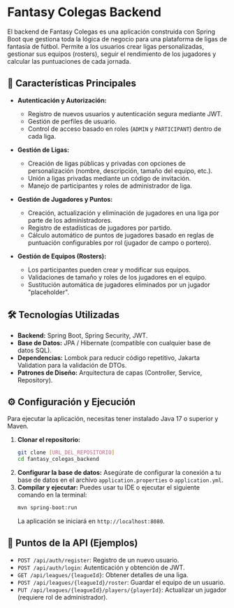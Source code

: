 # Fantasy Colegas Backend

El backend de Fantasy Colegas es una aplicación construida con Spring Boot que gestiona toda la lógica de negocio para una plataforma de ligas de fantasía de fútbol. Permite a los usuarios crear ligas personalizadas, gestionar sus equipos (rosters), seguir el rendimiento de los jugadores y calcular las puntuaciones de cada jornada.

## 🚀 Características Principales

* **Autenticación y Autorización:**
    * Registro de nuevos usuarios y autenticación segura mediante JWT.
    * Gestión de perfiles de usuario.
    * Control de acceso basado en roles (`ADMIN` y `PARTICIPANT`) dentro de cada liga.

* **Gestión de Ligas:**
    * Creación de ligas públicas y privadas con opciones de personalización (nombre, descripción, tamaño del equipo, etc.).
    * Unión a ligas privadas mediante un código de invitación.
    * Manejo de participantes y roles de administrador de liga.

* **Gestión de Jugadores y Puntos:**
    * Creación, actualización y eliminación de jugadores en una liga por parte de los administradores.
    * Registro de estadísticas de jugadores por partido.
    * Cálculo automático de puntos de jugadores basado en reglas de puntuación configurables por rol (jugador de campo o portero).

* **Gestión de Equipos (Rosters):**
    * Los participantes pueden crear y modificar sus equipos.
    * Validaciones de tamaño y roles de los jugadores en el equipo.
    * Sustitución automática de jugadores eliminados por un jugador "placeholder".

## 🛠️ Tecnologías Utilizadas

* **Backend:** Spring Boot, Spring Security, JWT.
* **Base de Datos:** JPA / Hibernate (compatible con cualquier base de datos SQL).
* **Dependencias:** Lombok para reducir código repetitivo, Jakarta Validation para la validación de DTOs.
* **Patrones de Diseño:** Arquitectura de capas (Controller, Service, Repository).

## ⚙️ Configuración y Ejecución

Para ejecutar la aplicación, necesitas tener instalado Java 17 o superior y Maven.

1.  **Clonar el repositorio:**
    ```bash
    git clone [URL_DEL_REPOSITORIO]
    cd fantasy_colegas_backend
    ```
2.  **Configurar la base de datos:**
    Asegúrate de configurar la conexión a tu base de datos en el archivo `application.properties` o `application.yml`.
3.  **Compilar y ejecutar:**
    Puedes usar tu IDE o ejecutar el siguiente comando en la terminal:
    ```bash
    mvn spring-boot:run
    ```
    La aplicación se iniciará en `http://localhost:8080`.

## 📌 Puntos de la API (Ejemplos)

* `POST /api/auth/register`: Registro de un nuevo usuario.
* `POST /api/auth/login`: Autenticación y obtención de JWT.
* `GET /api/leagues/{leagueId}`: Obtener detalles de una liga.
* `POST /api/leagues/{leagueId}/roster`: Guardar el equipo de un usuario.
* `PUT /api/leagues/{leagueId}/players/{playerId}`: Actualizar un jugador (requiere rol de administrador).
